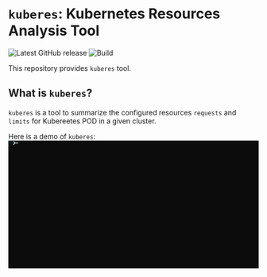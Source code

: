 # `kuberes`: Kubernetes Resources Analysis Tool

![Latest GitHub release](https://img.shields.io/github/release/matteogazzadi/kuberes.svg)
![Build](https://github.com/matteogazzadi/kuberes/actions/workflows/build.yml/badge.svg)

This repository provides `kuberes` tool.

## What is `kuberes`?

`kuberes` is a tool to summarize the configured  resources `requests` and `limits` for Kubereetes POD in a given cluster. 

Here is a demo of `kuberes`:
![kuberes demo](docs/kuberes-demo.gif)


